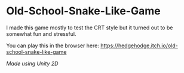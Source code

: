 # Old-School-Snake-Like-Game

I made this game mostly to test the CRT style but it turned out to be somewhat fun and stressful.

You can play this in the browser here: https://hedgehodge.itch.io/old-school-snake-like-game

*Made using Unity 2D*
